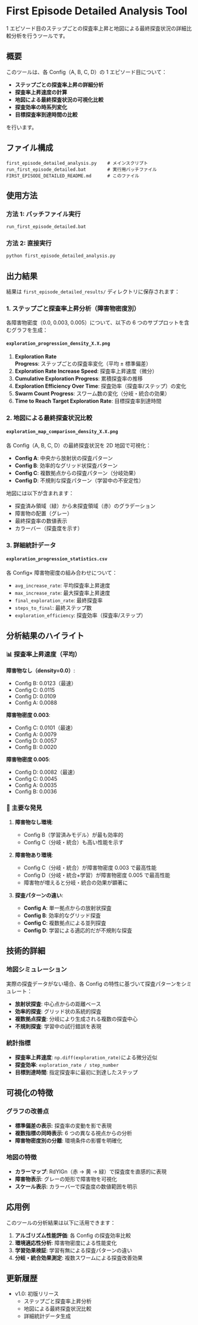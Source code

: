 # First Episode Detailed Analysis Tool

1 エピソード目のステップごとの探査率上昇と地図による最終探査状況の詳細比較分析を行うツールです。

## 概要

このツールは、各 Config（A, B, C, D）の 1 エピソード目について：

- **ステップごとの探査率上昇の詳細分析**
- **探査率上昇速度の計算**
- **地図による最終探査状況の可視化比較**
- **探査効率の時系列変化**
- **目標探査率到達時間の比較**

を行います。

## ファイル構成

```
first_episode_detailed_analysis.py    # メインスクリプト
run_first_episode_detailed.bat        # 実行用バッチファイル
FIRST_EPISODE_DETAILED_README.md      # このファイル
```

## 使用方法

### 方法 1: バッチファイル実行

```bash
run_first_episode_detailed.bat
```

### 方法 2: 直接実行

```bash
python first_episode_detailed_analysis.py
```

## 出力結果

結果は `first_episode_detailed_results/` ディレクトリに保存されます：

### 1. ステップごと探査率上昇分析（障害物密度別）

各障害物密度（0.0, 0.003, 0.005）について、以下の 6 つのサブプロットを含むグラフを生成：

#### `exploration_progression_density_X.X.png`

1. **Exploration Rate Progress**: ステップごとの探査率変化（平均 ± 標準偏差）
2. **Exploration Rate Increase Speed**: 探査率上昇速度（微分）
3. **Cumulative Exploration Progress**: 累積探査率の推移
4. **Exploration Efficiency Over Time**: 探査効率（探査率/ステップ）の変化
5. **Swarm Count Progress**: スワーム数の変化（分岐・統合の効果）
6. **Time to Reach Target Exploration Rate**: 目標探査率到達時間

### 2. 地図による最終探査状況比較

#### `exploration_map_comparison_density_X.X.png`

各 Config（A, B, C, D）の最終探査状況を 2D 地図で可視化：

- **Config A**: 中央から放射状の探査パターン
- **Config B**: 効率的なグリッド状探査パターン
- **Config C**: 複数拠点からの探査パターン（分岐効果）
- **Config D**: 不規則な探査パターン（学習中の不安定性）

地図には以下が含まれます：

- 探査済み領域（緑）から未探査領域（赤）のグラデーション
- 障害物の配置（グレー）
- 最終探査率の数値表示
- カラーバー（探査度を示す）

### 3. 詳細統計データ

#### `exploration_progression_statistics.csv`

各 Config× 障害物密度の組み合わせについて：

- `avg_increase_rate`: 平均探査率上昇速度
- `max_increase_rate`: 最大探査率上昇速度
- `final_exploration_rate`: 最終探査率
- `steps_to_final`: 最終ステップ数
- `exploration_efficiency`: 探査効率（探査率/ステップ）

## 分析結果のハイライト

### 📊 探査率上昇速度（平均）

**障害物なし（density=0.0）**:

- Config B: 0.0123（最速）
- Config C: 0.0115
- Config D: 0.0109
- Config A: 0.0088

**障害物密度 0.003**:

- Config C: 0.0101（最速）
- Config A: 0.0079
- Config D: 0.0057
- Config B: 0.0020

**障害物密度 0.005**:

- Config D: 0.0082（最速）
- Config C: 0.0045
- Config A: 0.0035
- Config B: 0.0036

### 🎯 主要な発見

1. **障害物なし環境**:

   - Config B（学習済みモデル）が最も効率的
   - Config C（分岐・統合）も高い性能を示す

2. **障害物あり環境**:

   - Config C（分岐・統合）が障害物密度 0.003 で最高性能
   - Config D（分岐・統合+学習）が障害物密度 0.005 で最高性能
   - 障害物が増えると分岐・統合の効果が顕著に

3. **探査パターンの違い**:
   - **Config A**: 単一拠点からの放射状探査
   - **Config B**: 効率的なグリッド探査
   - **Config C**: 複数拠点による並列探査
   - **Config D**: 学習による適応的だが不規則な探査

## 技術的詳細

### 地図シミュレーション

実際の探査データがない場合、各 Config の特性に基づいて探査パターンをシミュレート：

- **放射状探査**: 中心点からの距離ベース
- **効率的探査**: グリッド状の系統的探査
- **複数拠点探査**: 分岐により生成される複数の探査中心
- **不規則探査**: 学習中の試行錯誤を表現

### 統計指標

- **探査率上昇速度**: `np.diff(exploration_rate)`による微分近似
- **探査効率**: `exploration_rate / step_number`
- **目標到達時間**: 指定探査率に最初に到達したステップ

## 可視化の特徴

### グラフの改善点

- **標準偏差の表示**: 探査率の変動を影で表現
- **複数指標の同時表示**: 6 つの異なる視点からの分析
- **障害物密度別の分離**: 環境条件の影響を明確化

### 地図の特徴

- **カラーマップ**: RdYlGn（赤 → 黄 → 緑）で探査度を直感的に表現
- **障害物表示**: グレーの矩形で障害物を可視化
- **スケール表示**: カラーバーで探査度の数値範囲を明示

## 応用例

このツールの分析結果は以下に活用できます：

1. **アルゴリズム性能評価**: 各 Config の探査効率比較
2. **環境適応性分析**: 障害物密度による性能変化
3. **学習効果検証**: 学習有無による探査パターンの違い
4. **分岐・統合効果測定**: 複数スワームによる探査改善効果

## 更新履歴

- v1.0: 初版リリース
  - ステップごと探査率上昇分析
  - 地図による最終探査状況比較
  - 詳細統計データ生成
